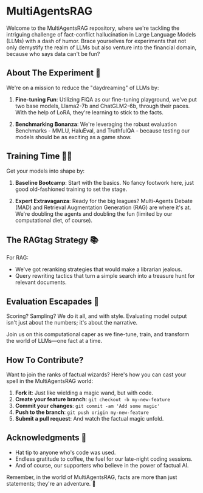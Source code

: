 # MultiAgentsRAG

Welcome to the MultiAgentsRAG repository, where we're tackling the intriguing challenge of fact-conflict hallucination in Large Language Models (LLMs) with a dash of humor. Brace yourselves for experiments that not only demystify the realm of LLMs but also venture into the financial domain, because who says data can't be fun?

## About The Experiment 🧪

We're on a mission to reduce the "daydreaming" of LLMs by:

1. **Fine-tuning Fun**: Utilizing FiQA as our fine-tuning playground, we've put two base models, Llama2-7b and ChatGLM2-6b, through their paces. With the help of LoRA, they're learning to stick to the facts.

2. **Benchmarking Bonanza**: We're leveraging the robust evaluation Benchmarks - MMLU, HaluEval, and TruthfulQA - because testing our models should be as exciting as a game show.

## Training Time 🏋️‍♀️

Get your models into shape by:

1. **Baseline Bootcamp**: Start with the basics. No fancy footwork here, just good old-fashioned training to set the stage.

2. **Expert Extravaganza**: Ready for the big leagues? Multi-Agents Debate (MAD) and Retrieval Augmentation Generation (RAG) are where it's at. We're doubling the agents and doubling the fun (limited by our computational diet, of course).

## The RAGtag Strategy 📚

For RAG:

- We've got reranking strategies that would make a librarian jealous.
- Query rewriting tactics that turn a simple search into a treasure hunt for relevant documents.

## Evaluation Escapades 🎯

Scoring? Sampling? We do it all, and with style. Evaluating model output isn't just about the numbers; it's about the narrative.

Join us on this computational caper as we fine-tune, train, and transform the world of LLMs—one fact at a time.

## How To Contribute?

Want to join the ranks of factual wizards? Here's how you can cast your spell in the MultiAgentsRAG world:

1. **Fork it**: Just like wielding a magic wand, but with code.
2. **Create your feature branch**: `git checkout -b my-new-feature`
3. **Commit your changes**: `git commit -am 'Add some magic'`
4. **Push to the branch**: `git push origin my-new-feature`
5. **Submit a pull request**: And watch the factual magic unfold.

## Acknowledgments 🙌

- Hat tip to anyone who's code was used.
- Endless gratitude to coffee, the fuel for our late-night coding sessions.
- And of course, our supporters who believe in the power of factual AI.

Remember, in the world of MultiAgentsRAG, facts are more than just statements; they're an adventure. 🚀
